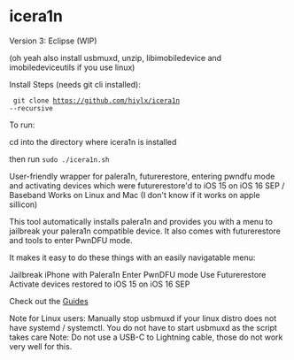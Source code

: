 # icera1n

Version 3: Eclipse (WIP)

(oh yeah also install usbmuxd, unzip, libimobiledevice and imobiledeviceutils if you use linux)

Install Steps (needs git cli installed):

<code> git clone https://github.com/hiylx/icera1n --recursive </code>

To run:

cd into the directory where icera1n is installed

then run <code>sudo ./icera1n.sh</code>


User-friendly wrapper for palera1n, futurerestore, entering pwndfu mode and activating devices which were futurerestore'd to iOS 15 on iOS 16 SEP / Baseband
Works on Linux and Mac (I don't know if it works on apple sillicon)

This tool automatically installs palera1n and provides you with a
menu to jailbreak your palera1n compatible device. It also comes
with futurerestore and tools to enter PwnDFU mode.

It makes it easy to do these things with an easily navigatable menu:

Jailbreak iPhone with Palera1n
Enter PwnDFU mode
Use Futurerestore
Activate devices restored to iOS 15 on iOS 16 SEP

Check out the [Guides](https://github.com/hiylx/icera1n/tree/main/Guides/)

Note for Linux users: Manually stop usbmuxd if your linux distro does not have systemd / systemctl. You do not have to start usbmuxd as the script takes care
Note: Do not use a USB-C to Lightning cable, those do not work very well for this.
